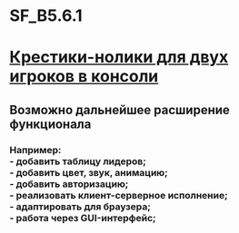 # SF_B5.6.1
<H1><a href="https://github.com/nikd0003/SF_B5.6.1/">Крестики-нолики для двух игроков в консоли</a>
<H2>Возможно дальнейшее расширение функционала
  <br>  <H3>Например:
  <br>- добавить таблицу лидеров;
  <br>- добавить цвет, звук, анимацию;
  <br>- добавить авторизацию;
  <br>- реализовать клиент-серверное исполнение;
  <br>- адаптировать для браузера;
  <br>- работа через GUI-интерфейс;

